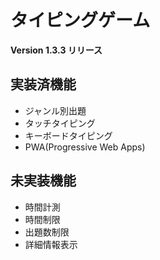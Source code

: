 # タイピングゲーム

**Version 1.3.3 リリース**

## 実装済機能

- ジャンル別出題
- タッチタイピング
- キーボードタイピング
- PWA(Progressive Web Apps)

## 未実装機能

- 時間計測
- 時間制限
- 出題数制限
- 詳細情報表示

